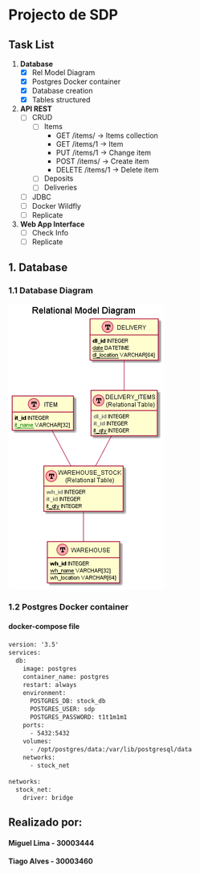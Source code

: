 # Projecto de SDP
## Task List
1. **Database**
   * [x] Rel Model Diagram
   * [x] Postgres Docker container
   * [x] Database creation
   * [x] Tables structured
2. **API REST**
   * [ ] CRUD
     * [ ] Items
       * GET /items/     -> Items collection
       * GET /items/1    -> Item
       * PUT /items/1    -> Change item
       * POST /items/    -> Create item
       * DELETE /items/1 -> Delete item
     * [ ] Deposits
     * [ ] Deliveries
   * [ ] JDBC
   * [ ] Docker Wildfly
   * [ ] Replicate
3. **Web App Interface**
   * [ ] Check Info
   * [ ] Replicate

## 1. Database
### 1.1 Database Diagram
![Relational Model Diagram](/docs/database/Relational%20Model%20Diagram.png)
### 1.2 Postgres Docker container
#### docker-compose file
````
version: '3.5'
services:
  db:
    image: postgres
    container_name: postgres
    restart: always
    environment:
      POSTGRES_DB: stock_db
      POSTGRES_USER: sdp
      POSTGRES_PASSWORD: t1t1m1m1
    ports:
      - 5432:5432
    volumes:
      - /opt/postgres/data:/var/lib/postgresql/data
    networks:
      - stock_net
      
networks:
  stock_net:
    driver: bridge
````


## Realizado por:
#### Miguel Lima - 30003444
#### Tiago Alves - 30003460
